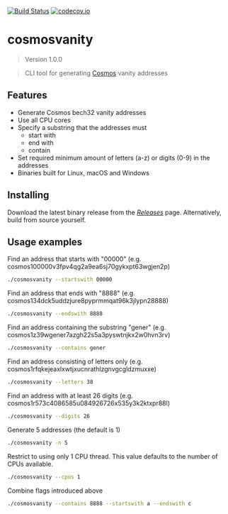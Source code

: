 [![Build Status](https://github.com/hukkinj1/cosmosvanity/workflows/Tests/badge.svg?branch=master)](https://github.com/hukkinj1/cosmosvanity/actions?query=workflow%3ATests+branch%3Amaster+event%3Apush)
[![codecov.io](https://codecov.io/gh/hukkinj1/cosmosvanity/branch/master/graph/badge.svg)](https://codecov.io/gh/hukkinj1/cosmosvanity)
# cosmosvanity

<!--- Don't edit the version line below manually. Let bump2version do it for you. -->
> Version 1.0.0

> CLI tool for generating [Cosmos](https://cosmos.network) vanity addresses

## Features
* Generate Cosmos bech32 vanity addresses
* Use all CPU cores
* Specify a substring that the addresses must
    * start with
    * end with
    * contain
* Set required minimum amount of letters (a-z) or digits (0-9) in the addresses
* Binaries built for Linux, macOS and Windows

## Installing
Download the latest binary release from the [_Releases_](https://github.com/hukkinj1/cosmosvanity/releases) page. Alternatively, build from source yourself.

## Usage examples
Find an address that starts with "00000" (e.g. cosmos100000v3fpv4qg2a9ea6sj70gykxpt63wgjen2p)
```bash
./cosmosvanity --startswith 00000
```

Find an address that ends with "8888" (e.g. cosmos134dck5uddzjure8pyprmmqat96k3jlypn28888)
```bash
./cosmosvanity --endswith 8888
```

Find an address containing the substring "gener" (e.g. cosmos1z39wgener7azgh22s5a3pyswtnjkx2w0hvn3rv)
```bash
./cosmosvanity --contains gener
```

Find an address consisting of letters only (e.g. cosmos1rfqkejeaxlxwtjxucnrathlzgnvgcgldzmuxxe)
```bash
./cosmosvanity --letters 38
```

Find an address with at least 26 digits (e.g. cosmos1r573c4086585u084926726x535y3k2ktxpr88l)
```bash
./cosmosvanity --digits 26
```

Generate 5 addresses (the default is 1)
```bash
./cosmosvanity -n 5
```

Restrict to using only 1 CPU thread. This value defaults to the number of CPUs available.
```bash
./cosmosvanity --cpus 1
```

Combine flags introduced above
```bash
./cosmosvanity --contains 8888 --startswith a --endswith c
```
